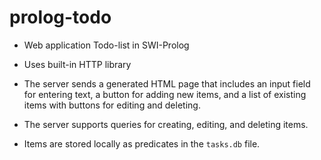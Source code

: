 
# prolog-todo

- Web application Todo-list in SWI-Prolog
- Uses built-in HTTP library

- The server sends a generated HTML page that includes an input field for entering text, a button for adding new items, and a list of existing items with buttons for editing and deleting.

- The server supports queries for creating, editing, and deleting items.

- Items are stored locally as predicates in the `tasks.db` file.